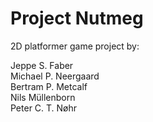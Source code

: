 # Project Nutmeg
2D platformer game project by:  

Jeppe S. Faber  
Michael P. Neergaard  
Bertram P. Metcalf  
Nils Müllenborn  
Peter C. T. Nøhr
